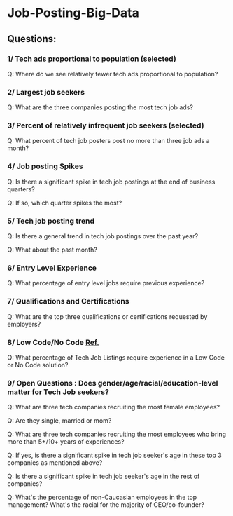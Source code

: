 # Job-Posting-Big-Data

## Questions:

### 1/ Tech ads proportional to population (selected)
Q: Where do we see relatively fewer tech ads proportional to population?

### 2/ Largest job seekers
Q: What are the three companies posting the most tech job ads?

### 3/ Percent of relatively infrequent job seekers (selected)
Q: What percent of tech job posters post no more than three job ads a month?

### 4/ Job posting Spikes
Q: Is there a significant spike in tech job postings at the end of business quarters?

Q: If so, which quarter spikes the most?

### 5/ Tech job posting trend
Q: Is there a general trend in tech job postings over the past year?

Q: What about the past month?

### 6/ Entry Level Experience
Q: What percentage of entry level jobs require previous experience?

### 7/ Qualifications and Certifications
Q: What are the top three qualifications or certifications requested by employers?

### 8/ Low Code/No Code [Ref.](https://en.wikipedia.org/wiki/Low-code_development_platform)
Q: What percentage of Tech Job Listings require experience in a Low Code or No Code solution?

### 9/ Open Questions : Does gender/age/racial/education-level matter for Tech Job seekers?

Q: What are three tech companies recruiting the most female employees?

Q: Are they single, married or mom? 

Q: What are three tech companies recruiting the most employees who bring more than 5+/10+ years of experiences?

Q: If yes, is there a significant spike in tech job seeker's age in these top 3 companies as mentioned above?

Q: Is there a significant spike in tech job seeker's age in the rest of companies?

Q: What's the percentage  of non-Caucasian employees in the top management? What's the racial for the majority of CEO/co-founder? 

